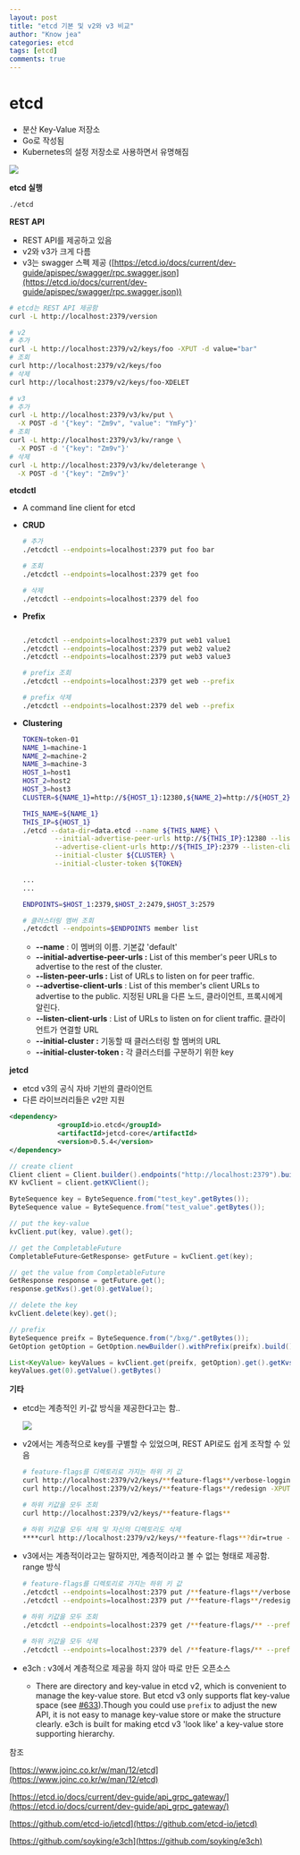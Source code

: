 ```yaml
---
layout: post
title: "etcd 기본 및 v2와 v3 비교"
author: "Know jea"
categories: etcd
tags: [etcd]
comments: true
---
```


# etcd

- 분산 Key-Value 저장소
- Go로 작성됨
- Kubernetes의 설정 저장소로 사용하면서 유명해짐

![](https://knowjea.github.io/assets/images/2021-03-03/grafana/0.png)

**etcd 실행**

```bash
./etcd
```

**REST API**

- REST API를 제공하고 있음
- v2와 v3가 크게 다름
- v3는 swagger 스펙 제공 ([https://etcd.io/docs/current/dev-guide/apispec/swagger/rpc.swagger.json](https://etcd.io/docs/current/dev-guide/apispec/swagger/rpc.swagger.json))

```bash
# etcd는 REST API 제공함
curl -L http://localhost:2379/version

# v2
# 추가
curl -L http://localhost:2379/v2/keys/foo -XPUT -d value="bar"
# 조회
curl http://localhost:2379/v2/keys/foo
# 삭제
curl http://localhost:2379/v2/keys/foo-XDELET

# v3
# 추가
curl -L http://localhost:2379/v3/kv/put \
  -X POST -d '{"key": "Zm9v", "value": "YmFy"}'
# 조회
curl -L http://localhost:2379/v3/kv/range \
  -X POST -d '{"key": "Zm9v"}'
# 삭제
curl -L http://localhost:2379/v3/kv/deleterange \
  -X POST -d '{"key": "Zm9v"}'

```

**etcdctl** 

- A command line client for etcd
- **CRUD**

    ```bash
    # 추가
    ./etcdctl --endpoints=localhost:2379 put foo bar

    # 조회
    ./etcdctl --endpoints=localhost:2379 get foo

    # 삭제
    ./etcdctl --endpoints=localhost:2379 del foo
    ```

- **Prefix**

    ```bash

    ./etcdctl --endpoints=localhost:2379 put web1 value1
    ./etcdctl --endpoints=localhost:2379 put web2 value2
    ./etcdctl --endpoints=localhost:2379 put web3 value3

    # prefix 조회
    ./etcdctl --endpoints=localhost:2379 get web --prefix

    # prefix 삭제
    ./etcdctl --endpoints=localhost:2379 del web --prefix
    ```

- **Clustering**

    ```bash
    TOKEN=token-01
    NAME_1=machine-1
    NAME_2=machine-2
    NAME_3=machine-3
    HOST_1=host1
    HOST_2=host2
    HOST_3=host3
    CLUSTER=${NAME_1}=http://${HOST_1}:12380,${NAME_2}=http://${HOST_2}:12381,${NAME_3}=http://${HOST_3}:12384

    THIS_NAME=${NAME_1}
    THIS_IP=${HOST_1}
    ./etcd --data-dir=data.etcd --name ${THIS_NAME} \
            --initial-advertise-peer-urls http://${THIS_IP}:12380 --listen-peer-urls http://${THIS_IP}:12380 \
            --advertise-client-urls http://${THIS_IP}:2379 --listen-client-urls http://${THIS_IP}:2379 \
            --initial-cluster ${CLUSTER} \
            --initial-cluster-token ${TOKEN} 

    ...
    ...

    ENDPOINTS=$HOST_1:2379,$HOST_2:2479,$HOST_3:2579

    # 클러스터링 멤버 조회
    ./etcdctl --endpoints=$ENDPOINTS member list
    ```

    - **--name** : 이 멤버의 이름. 기본값 'default'
    - **--initial-advertise-peer-urls :** List of this member's peer URLs to advertise to the rest of the cluster.
    - **--listen-peer-urls :** List of URLs to listen on for peer traffic.
    - **--advertise-client-urls** : List of this member's client URLs to advertise to the public. 지정된 URL을 다른 노드, 클라이언트, 프록시에게 알린다.
    - **--listen-client-urls**  : List of URLs to listen on for client traffic. 클라이언트가 연결할 URL
    - **--initial-cluster :** 기동할 때 클러스터링 할 멤버의 URL
    - **--initial-cluster-token :**  각 클러스터를 구분하기 위한 key

**jetcd**

- etcd v3의 공식 자바 기반의 클라이언트
- 다른 라이브러리들은 v2만 지원

```xml
<dependency>
			<groupId>io.etcd</groupId>
			<artifactId>jetcd-core</artifactId>
			<version>0.5.4</version>
</dependency>
```

```java
// create client
Client client = Client.builder().endpoints("http://localhost:2379").build();
KV kvClient = client.getKVClient();

ByteSequence key = ByteSequence.from("test_key".getBytes());
ByteSequence value = ByteSequence.from("test_value".getBytes());

// put the key-value
kvClient.put(key, value).get();

// get the CompletableFuture
CompletableFuture<GetResponse> getFuture = kvClient.get(key);

// get the value from CompletableFuture
GetResponse response = getFuture.get();
response.getKvs().get(0).getValue();

// delete the key
kvClient.delete(key).get();

// prefix
ByteSequence preifx = ByteSequence.from("/bxg/".getBytes());
GetOption getOption = GetOption.newBuilder().withPrefix(preifx).build();

List<KeyValue> keyValues = kvClient.get(preifx, getOption).get().getKvs();
keyValues.get(0).getValue().getBytes()
```

**기타**

- etcd는 계층적인 키-값 방식을 제공한다고는 함..

    ![](https://knowjea.github.io/assets/images/2021-03-03/grafana/1.png)

- v2에서는 계층적으로 key를 구별할 수 있었으며, REST API로도 쉽게 조작할 수 있음

    ```bash
    # feature-flags를 디렉토리로 가지는 하위 키 값
    curl http://localhost:2379/v2/keys/**feature-flags**/verbose-logging -XPUT -d value="true"
    curl http://localhost:2379/v2/keys/**feature-flags**/redesign -XPUT -d value="false"

    # 하위 키값을 모두 조회
    curl http://localhost:2379/v2/keys/**feature-flags**

    # 하위 키값을 모두 삭제 및 자신의 디렉토리도 삭제
    ****curl http://localhost:2379/v2/keys/**feature-flags**?dir=true -XDELETE
    ```

- v3에서는 계층적이라고는 말하지만, 계층적이라고 볼 수 없는 형태로 제공함. range 방식

    ```bash
    # feature-flags를 디렉토리로 가지는 하위 키 값
    ./etcdctl --endpoints=localhost:2379 put /**feature-flags**/verbose-logging true 
    ./etcdctl --endpoints=localhost:2379 put /**feature-flags**/redesign  false

    # 하위 키값을 모두 조회
    ./etcdctl --endpoints=localhost:2379 get /**feature-flags/** --prefix

    # 하위 키값을 모두 삭제
    ./etcdctl --endpoints=localhost:2379 del /**feature-flags/** --prefix
    ```

- e3ch : v3에서 계층적으로 제공을 하지 않아 따로 만든 오픈소스
    - There are directory and key-value in etcd v2, which is convenient to manage the key-value store. But etcd v3 only supports flat key-value space (see [#633](https://github.com/coreos/etcd/issues/633#issuecomment-152768632)).Though you could use `prefix` to adjust the new API, it is not easy to manage key-value store or make the structure clearly. e3ch is built for making etcd v3 'look like' a key-value store supporting hierarchy.

참조

[https://www.joinc.co.kr/w/man/12/etcd](https://www.joinc.co.kr/w/man/12/etcd)

[https://etcd.io/docs/current/dev-guide/api_grpc_gateway/](https://etcd.io/docs/current/dev-guide/api_grpc_gateway/)

[https://github.com/etcd-io/jetcd](https://github.com/etcd-io/jetcd)

[https://github.com/soyking/e3ch](https://github.com/soyking/e3ch)